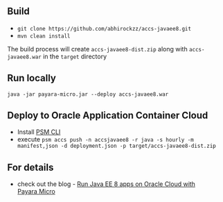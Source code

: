 ## Build

- `git clone https://github.com/abhirockzz/accs-javaee8.git`
- `mvn clean install`

The build process will create `accs-javaee8-dist.zip` along with `accs-javaee8.war` in the `target` directory

## Run locally

`java -jar payara-micro.jar --deploy accs-javaee8.war`

## Deploy to Oracle Application Container Cloud

- Install [PSM CLI](https://docs.oracle.com/en/cloud/paas/java-cloud/pscli/using-command-line-interface-1.html)
- execute `psm accs push -n accsjavaee8 -r java -s hourly -m manifest,json -d deployment.json -p target/accs-javaee8-dist.zip`

## For details

- check out the blog - [Run Java EE 8 apps on Oracle Cloud with Payara Micro]()